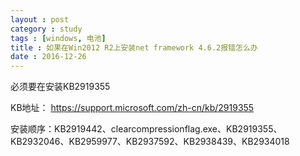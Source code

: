 ```yaml
---
layout : post
category : study
tags : [windows, 电池]
title : 如果在Win2012 R2上安装net framework 4.6.2报错怎么办
date : 2016-12-26
---
```


必须要在安装KB2919355

KB地址： <https://support.microsoft.com/zh-cn/kb/2919355>

安装顺序：KB2919442、clearcompressionflag.exe、KB2919355、KB2932046、KB2959977、KB2937592、KB2938439、KB2934018



